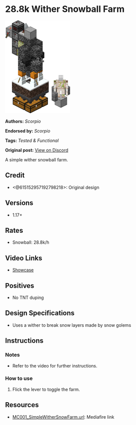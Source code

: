 # 28.8k Wither Snowball Farm
<img alt="area_render_22_.png" src="images/area_render_22_.png?raw=1" height="300px">

**Authors:** *Scorpio*

**Endorsed by:** *Scorpio*

**Tags:** *Tested & Functional*

**Original post:** [View on Discord](https://discord.com/channels/913065809096638494/1392418277627793490)

A simple wither snowball farm.
## Credit
- <@615152957192798218>: Original design
## Versions
- 1.17+
## Rates
- Snowball: 28.8k/h
## Video Links
- [Showcase](<https://www.bilibili.com/video/BV1oXSGYfELZ>)
## Positives
- No TNT duping
## Design Specifications
- Uses a wither to break snow layers made by snow golems
## Instructions
### Notes
- Refer to the video for further instructions.
### How to use
 1. Flick the lever to toggle the farm.

## Resources
- [MC001_SimpleWitherSnowFarm.url](https://www.mediafire.com/file/r28ia50aw1he930/Simple+Wither+Snow+Farm.zip/file): Mediafire link
